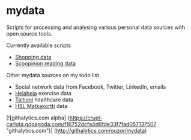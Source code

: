 mydata
======

Scripts for processing and analysing various personal data sources with open source tools.

Currently available scripts
* [Shopping data](shopping)
* [Scoopinion reading data](scoopinion)

Other mydata sources on my todo list
* Social network data from Facebook, Twitter, LinkedIn, emails
* [Heiaheia](http://www.heiaheia.com/) exercise data
* [Taltioni](http://www.taltioni.fi/fi) healthcare data
* [HSL Matkakortti](https://omamatkakortti.hsl.fi/) data

[![githalytics.com alpha]
(https://cruel-carlota.gopagoda.com/f16752dcfa4d6fde33f7fad057137507 "githalytics.com")]
(http://githalytics.com/ouzor/mydata)
